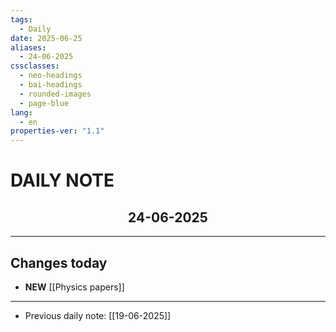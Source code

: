 ```yaml
---
tags:
  - Daily
date: 2025-06-25
aliases:
  - 24-06-2025
cssclasses:
  - neo-headings
  - bai-headings
  - rounded-images
  - page-blue
lang:
  - en
properties-ver: "1.1"
---
```

# DAILY NOTE
<h2 style="text-align:center;">24-06-2025</h2>

***

## Changes today
- **NEW** [[Physics papers]]

***
- Previous daily note: [[19-06-2025]]